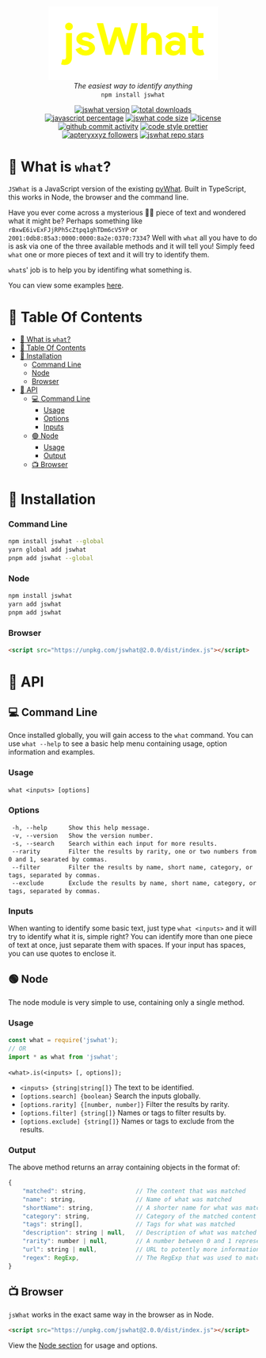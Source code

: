 <p align="center">
    <img alt="jsWhat" src=".github/logo.png"><br>
    <i>The easiest way to identify anything</i><br>
    <code>npm install jswhat</code>
</p>

<p align="center">
    <a href="https://github.com/apteryxxyz/jswhat/"><img alt="jswhat version" src="https://img.shields.io/badge/version-2.0.0-red"></a>
    <a href="https://npmjs.com/package/jswhat"><img alt="total downloads" src="https://img.shields.io/npm/dt/jswhat"></a>
    <br>
    <a href="https://github.com/apteryxxyz/jswhat/"><img alt="javascript percentage" src="https://img.shields.io/github/languages/top/apteryxxyz/jswhat"></a>
    <a href="https://bundlephobia.com/package/jswhat"><img alt="jswhat code size" src="https://img.shields.io/bundlephobia/minzip/jswhat?label=code%20size"></a>
    <a href="https://github.com/apteryxxyz/jswhat/blob/main/LICENSE"><img alt="license" src="https://img.shields.io/npm/l/jswhat"></a>
    <br>
    <a href="https://github.com/apteryxxyz/jswhat/"><img alt="github commit activity" src="https://img.shields.io/github/commit-activity/m/apteryxxyz/jswhat"></a>
    <a href="https://prettier.io/"><img alt="code style prettier" src="https://img.shields.io/badge/code_style-prettier-ff69b4"></a>
    <br>
    <a href="https://github.com/apteryxxyz"><img alt="apteryxxyz followers" src="https://img.shields.io/github/followers/apteryxxyz?style=social"></a>
    <a href="https://github.com/apteryxxyz/jswhat"><img alt="jswhat repo stars" src="https://img.shields.io/github/stars/apteryxxyz/jswhat?style=social"></a>
</p>

# 🤔 What is `what`?

`JSWhat` is a JavaScript version of the existing [pyWhat](https://github.com/bee-san/pywhat). Built in TypeScript, this works in Node, the browser and the command line.

Have you ever come across a mysterious 🧙‍♂️ piece of text and wondered what it might be? Perhaps something like `rBxwE6ivExFJjRPh5cZtpq1ghTDm6cV5YP` or `2001:0db8:85a3:0000:0000:8a2e:0370:7334`?
Well with `what` all you have to do is ask via one of the three available methods and it will tell you! Simply feed `what` one or more pieces of text and it will try to identify them.

`what`s' job is to help you by identifing what something is.

You can view some examples [here](https://github.com/apteryxxyz/jswhat/tree/main/examples).

# 🏓 Table Of Contents

- [🤔 What is `what`?](#-what-is-what)
- [🏓 Table Of Contents](#-table-of-contents)
- [📩 Installation](#-installation)
    - [Command Line](#command-line)
    - [Node](#node)
    - [Browser](#browser)
- [🍕 API](#-api)
  - [💻 Command Line](#-command-line)
    - [Usage](#usage)
    - [Options](#options)
    - [Inputs](#inputs)
  - [🟢 Node](#-node)
    - [Usage](#usage-1)
    - [Output](#output)
  - [📺 Browser](#-browser)

# 📩 Installation

### Command Line

```bash
npm install jswhat --global
yarn global add jswhat
pnpm add jswhat --global
```

### Node

```bash
npm install jswhat
yarn add jswhat
pnpm add jswhat
```

### Browser

```html
<script src="https://unpkg.com/jswhat@2.0.0/dist/index.js"></script>
```

# 🍕 API

## 💻 Command Line

Once installed globally, you will gain access to the `what` command. You can use `what --help` to see a basic help menu containing usage, option information and examples.

### Usage

`what <inputs> [options]`

### Options

```
 -h, --help      Show this help message.
 -v, --version   Show the version number.
 -s, --search    Search within each input for more results.
 --rarity        Filter the results by rarity, one or two numbers from 0 and 1, searated by commas.
 --filter        Filter the results by name, short name, category, or tags, separated by commas.
 --exclude       Exclude the results by name, short name, category, or tags, separated by commas.
```

### Inputs

When wanting to identify some basic text, just type `what <inputs>` and it will try to identify what it is, simple right? You can identify more than one piece of text at once, just separate them with spaces. If your input has spaces, you can use quotes to enclose it.

## 🟢 Node

The node module is very simple to use, containing only a single method.

### Usage

```ts
const what = require('jswhat');
// OR
import * as what from 'jswhat';
```

`<what>.is(<inputs> [, options]);`

- `<inputs> {string|string[]}` The text to be identified.
- `[options.search] {boolean}` Search the inputs globally.
- `[options.rarity] {[number, number]}` Filter the results by rarity.
- `[options.filter] {string[]}` Names or tags to filter results by.
- `[options.exclude] {string[]}` Names or tags to exclude from the results.

### Output

The above method returns an array containing objects in the format of:

```js
{
    "matched": string,              // The content that was matched
    "name": string,                 // Name of what was matched
    "shortName": string,            // A shorter name for what was matched
    "category": string,             // Category of the matched content
    "tags": string[],               // Tags for what was matched
    "description": string | null,   // Description of what was matched
    "rarity": number | null,        // A number between 0 and 1 representing the rarity
    "url": string | null,           // URL to potently more information
    "regex": RegExp,                // The RegExp that was used to match this
}
```

## 📺 Browser

`jsWhat` works in the exact same way in the browser as in Node.

```html
<script src="https://unpkg.com/jswhat@2.0.0/dist/index.js"></script>
```

View the [Node section](#-node) for usage and options.